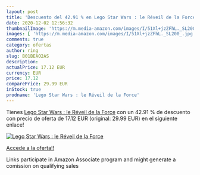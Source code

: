```yaml
---
layout: post
title: 'Descuento del 42.91 % en Lego Star Wars : le Réveil de la Force'
date: 2020-12-02 12:56:32
thumbnailImage: 'https://m.media-amazon.com/images/I/51Xl+jzZFhL._SL200_.jpg'
images: [ 'https://m.media-amazon.com/images/I/51Xl+jzZFhL._SL200_.jpg' ]
comments: true
category: ofertas
author: ring
slug: B01BEAO2AS
description:
actualPrice: 17.12 EUR
currency: EUR
price: 17.12
comparePrice: 29.99 EUR
inStock: true
prodname: 'Lego Star Wars : le Réveil de la Force'
---
```


Tienes [Lego Star Wars : le Réveil de la Force](https://www.amazon.fr/dp/B01BEAO2AS/?tag=tolees0d-21) con un 42.91 % de descuento con precio de oferta de 17.12 EUR (original: 29.99 EUR) en el siguiente enlace!

[![Lego Star Wars : le Réveil de la Force](https://m.media-amazon.com/images/I/51Xl+jzZFhL._SL200_.jpg)](https://www.amazon.fr/dp/B01BEAO2AS/?tag=tolees0d-21)

[Accede a la oferta!!](https://www.amazon.fr/dp/B01BEAO2AS/?tag=tolees0d-21)

Links participate in Amazon Associate program and might generate a comission on qualifying sales


